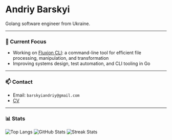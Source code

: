 # Andriy Barskyi

Golang software engineer from Ukraine.

---

### 🔧 Current Focus

- Working on [Fluxion CLI](https://github.com/AndriyBarskyi/fluxion): a command-line tool for efficient file processing, manipulation, and transformation
- Improving systems design, test automation, and CLI tooling in Go

---

### 📫 Contact

- Email: `barskyiandriy@gmail.com`
- [CV](https://drive.google.com/file/d/127LhKtPcxbiVF1qZgk7RJ27DzffiMcf1/view?usp=drive_link)

---

### 📊 Stats

![Top Langs](https://github-readme-stats.vercel.app/api/top-langs?username=andriybarskyi&show_icons=true&locale=en&layout=compact&theme=radical&title_color=ff3068)
![GitHub Stats](https://github-readme-stats.vercel.app/api?username=andriybarskyi&show_icons=true&locale=en&theme=radical&title_color=ff3068)
![Streak Stats](https://github-readme-streak-stats.herokuapp.com/?user=andriybarskyi&theme=radical&date_format=M%20j%5B%2C%20Y%5D&ring=ff3068&fire=orange&sideNums=orange)
